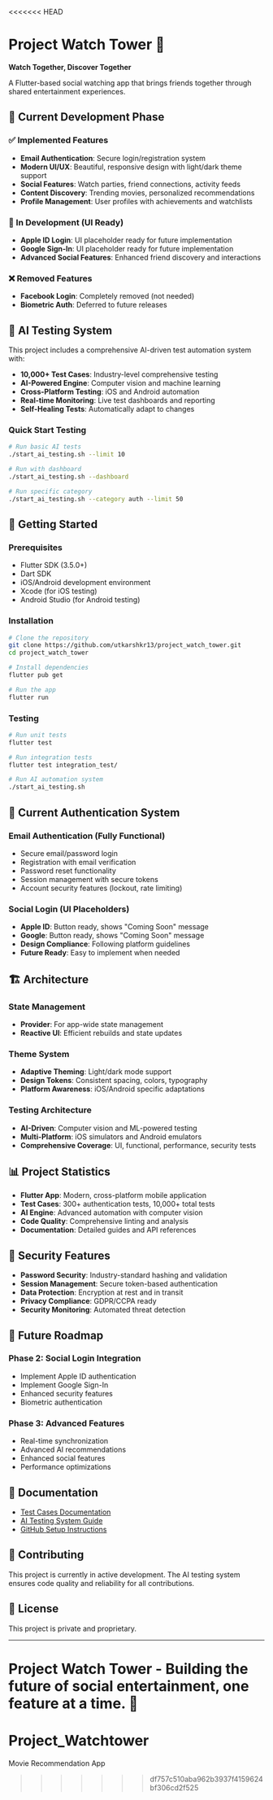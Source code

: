 <<<<<<< HEAD
# Project Watch Tower 🏰

**Watch Together, Discover Together**

A Flutter-based social watching app that brings friends together through shared entertainment experiences.

## 🎯 Current Development Phase

### ✅ Implemented Features
- **Email Authentication**: Secure login/registration system
- **Modern UI/UX**: Beautiful, responsive design with light/dark theme support
- **Social Features**: Watch parties, friend connections, activity feeds
- **Content Discovery**: Trending movies, personalized recommendations
- **Profile Management**: User profiles with achievements and watchlists

### 🚧 In Development (UI Ready)
- **Apple ID Login**: UI placeholder ready for future implementation
- **Google Sign-In**: UI placeholder ready for future implementation
- **Advanced Social Features**: Enhanced friend discovery and interactions

### ❌ Removed Features
- **Facebook Login**: Completely removed (not needed)
- **Biometric Auth**: Deferred to future releases

## 🤖 AI Testing System

This project includes a comprehensive AI-driven test automation system with:
- **10,000+ Test Cases**: Industry-level comprehensive testing
- **AI-Powered Engine**: Computer vision and machine learning
- **Cross-Platform Testing**: iOS and Android automation
- **Real-time Monitoring**: Live test dashboards and reporting
- **Self-Healing Tests**: Automatically adapt to changes

### Quick Start Testing
```bash
# Run basic AI tests
./start_ai_testing.sh --limit 10

# Run with dashboard
./start_ai_testing.sh --dashboard

# Run specific category
./start_ai_testing.sh --category auth --limit 50
```

## 🚀 Getting Started

### Prerequisites
- Flutter SDK (3.5.0+)
- Dart SDK
- iOS/Android development environment
- Xcode (for iOS testing)
- Android Studio (for Android testing)

### Installation
```bash
# Clone the repository
git clone https://github.com/utkarshkr13/project_watch_tower.git
cd project_watch_tower

# Install dependencies
flutter pub get

# Run the app
flutter run
```

### Testing
```bash
# Run unit tests
flutter test

# Run integration tests
flutter test integration_test/

# Run AI automation system
./start_ai_testing.sh
```

## 📱 Current Authentication System

### Email Authentication (Fully Functional)
- Secure email/password login
- Registration with email verification
- Password reset functionality
- Session management with secure tokens
- Account security features (lockout, rate limiting)

### Social Login (UI Placeholders)
- **Apple ID**: Button ready, shows "Coming Soon" message
- **Google**: Button ready, shows "Coming Soon" message
- **Design Compliance**: Following platform guidelines
- **Future Ready**: Easy to implement when needed

## 🏗️ Architecture

### State Management
- **Provider**: For app-wide state management
- **Reactive UI**: Efficient rebuilds and state updates

### Theme System
- **Adaptive Theming**: Light/dark mode support
- **Design Tokens**: Consistent spacing, colors, typography
- **Platform Awareness**: iOS/Android specific adaptations

### Testing Architecture
- **AI-Driven**: Computer vision and ML-powered testing
- **Multi-Platform**: iOS simulators and Android emulators
- **Comprehensive Coverage**: UI, functional, performance, security tests

## 📊 Project Statistics

- **Flutter App**: Modern, cross-platform mobile application
- **Test Cases**: 300+ authentication tests, 10,000+ total tests
- **AI Engine**: Advanced automation with computer vision
- **Code Quality**: Comprehensive linting and analysis
- **Documentation**: Detailed guides and API references

## 🔐 Security Features

- **Password Security**: Industry-standard hashing and validation
- **Session Management**: Secure token-based authentication
- **Data Protection**: Encryption at rest and in transit
- **Privacy Compliance**: GDPR/CCPA ready
- **Security Monitoring**: Automated threat detection

## 🌟 Future Roadmap

### Phase 2: Social Login Integration
- Implement Apple ID authentication
- Implement Google Sign-In
- Enhanced security features
- Biometric authentication

### Phase 3: Advanced Features
- Real-time synchronization
- Advanced AI recommendations
- Enhanced social features
- Performance optimizations

## 📖 Documentation

- [Test Cases Documentation](./test_cases/README.md)
- [AI Testing System Guide](./test_cases/automation/README.md)
- [GitHub Setup Instructions](./GITHUB_SETUP_INSTRUCTIONS.md)

## 🤝 Contributing

This project is currently in active development. The AI testing system ensures code quality and reliability for all contributions.

## 📄 License

This project is private and proprietary.

---

**Project Watch Tower** - Building the future of social entertainment, one feature at a time. 🚀
=======
# Project_Watchtower
Movie Recommendation App
>>>>>>> df757c510aba962b3937f4159624bf306cd2f525

